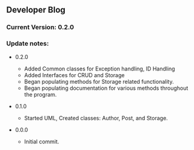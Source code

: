﻿## Developer Blog
### Current Version: __0.2.0__

### Update notes:
- 0.2.0
  - Added Common classes for Exception handling, ID Handling
  - Added Interfaces for CRUD and Storage
  - Began populating methods for Storage related functionality.
  - Began populating documentation for various methods throughout the program.

- 0.1.0
  - Started UML, Created classes: Author, Post, and Storage.


- 0.0.0
  - Initial commit.